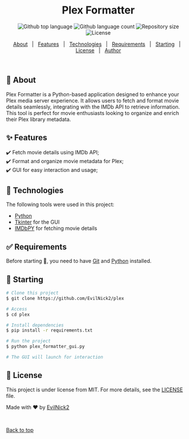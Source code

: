 <h1 align="center">Plex Formatter</h1>

<p align="center">
  <img alt="Github top language" src="https://img.shields.io/github/languages/top/EvilNick2/plex?color=56BEB8">

  <img alt="Github language count" src="https://img.shields.io/github/languages/count/EvilNick2/plex?color=56BEB8">

  <img alt="Repository size" src="https://img.shields.io/github/repo-size/EvilNick2/plex?color=56BEB8">

  <img alt="License" src="https://img.shields.io/github/license/EvilNick2/plex?color=56BEB8">
</p>

<p align="center">
  <a href="#dart-about">About</a> &#xa0; | &#xa0; 
  <a href="#sparkles-features">Features</a> &#xa0; | &#xa0;
  <a href="#rocket-technologies">Technologies</a> &#xa0; | &#xa0;
  <a href="#white_check_mark-requirements">Requirements</a> &#xa0; | &#xa0;
  <a href="#checkered_flag-starting">Starting</a> &#xa0; | &#xa0;
  <a href="#memo-license">License</a> &#xa0; | &#xa0;
  <a href="https://github.com/EvilNick2" target="_blank">Author</a>
</p>

<br>

## :dart: About ##

Plex Formatter is a Python-based application designed to enhance your Plex media server experience. It allows users to fetch and format movie details seamlessly, integrating with the IMDb API to retrieve information. This tool is perfect for movie enthusiasts looking to organize and enrich their Plex library metadata.

## :sparkles: Features ##

:heavy_check_mark: Fetch movie details using IMDb API;\
:heavy_check_mark: Format and organize movie metadata for Plex;\
:heavy_check_mark: GUI for easy interaction and usage;

## :rocket: Technologies ##

The following tools were used in this project:

- [Python](https://www.python.org/)
- [Tkinter](https://docs.python.org/3/library/tkinter.html) for the GUI
- [IMDbPY](https://imdbpy.github.io/) for fetching movie details

## :white_check_mark: Requirements ##

Before starting :checkered_flag:, you need to have [Git](https://git-scm.com) and [Python](https://www.python.org/) installed.

## :checkered_flag: Starting ##

```bash
# Clone this project
$ git clone https://github.com/EvilNick2/plex

# Access
$ cd plex

# Install dependencies
$ pip install -r requirements.txt

# Run the project
$ python plex_formatter_gui.py

# The GUI will launch for interaction
```

## :memo: License ##

This project is under license from MIT. For more details, see the [LICENSE](LICENSE.md) file.


Made with :heart: by <a href="https://github.com/EvilNick2" target="_blank">EvilNick2</a>

&#xa0;

<a href="#top">Back to top</a>

